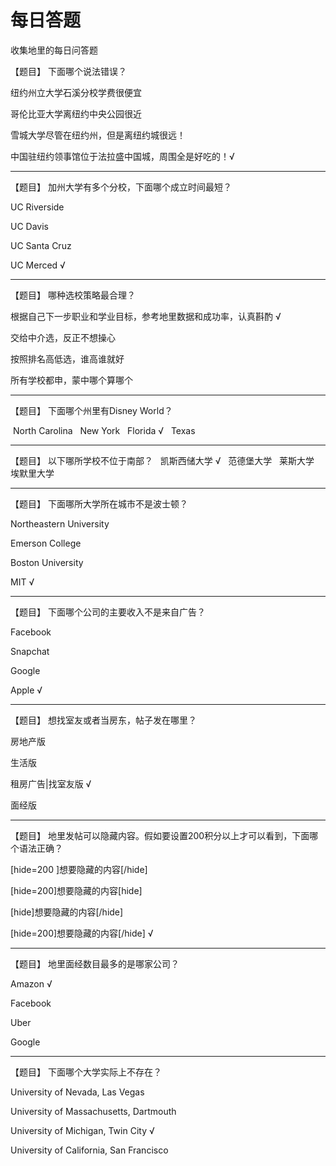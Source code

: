 # 每日答题
收集地里的每日问答题


【题目】 下面哪个说法错误？

纽约州立大学石溪分校学费很便宜

哥伦比亚大学离纽约中央公园很近
  
雪城大学尽管在纽约州，但是离纽约城很远！
  
中国驻纽约领事馆位于法拉盛中国城，周围全是好吃的！√

----------------------
【题目】 加州大学有多个分校，下面哪个成立时间最短？

UC Riverside

UC Davis

UC Santa Cruz

UC Merced √

----------------------
【题目】 哪种选校策略最合理？

根据自己下一步职业和学业目标，参考地里数据和成功率，认真斟酌 √

交给中介选，反正不想操心

按照排名高低选，谁高谁就好

所有学校都申，蒙中哪个算哪个

----------------------
【题目】 下面哪个州里有Disney World？

 North Carolina
 
 New York
 
 Florida √
 
 Texas
 
 ----------------------
【题目】 以下哪所学校不位于南部？
 
 凯斯西储大学 √
 
 范德堡大学
 
 莱斯大学
 
 埃默里大学
 
 ----------------------
 【题目】 下面哪所大学所在城市不是波士顿？

Northeastern University

Emerson College

Boston University

MIT √

 ----------------------
【题目】 下面哪个公司的主要收入不是来自广告？

Facebook

Snapchat

Google

Apple √

----------------------
【题目】 想找室友或者当房东，帖子发在哪里？

房地产版

生活版

租房广告|找室友版 √

面经版

----------------------
【题目】 地里发帖可以隐藏内容。假如要设置200积分以上才可以看到，下面哪个语法正确？

 [hide=200 ]想要隐藏的内容[/hide]
 
 [hide=200]想要隐藏的内容[hide]

 [hide]想要隐藏的内容[/hide]

 [hide=200]想要隐藏的内容[/hide] √

----------------------
【题目】 地里面经数目最多的是哪家公司？

Amazon √

Facebook

Uber

Google


----------------------
【题目】 下面哪个大学实际上不存在？

University of Nevada, Las Vegas

University of Massachusetts, Dartmouth

University of Michigan, Twin City √

University of California, San Francisco
